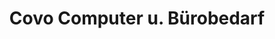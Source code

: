 ---
title: "Covo Computer u. Bürobedarf"
url: /stadtilm/covo-computer-u-buerobedarf/
shop: Schreibwaren
---